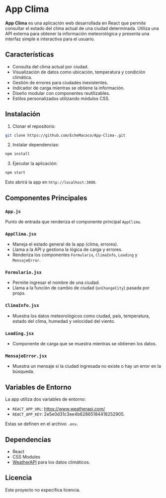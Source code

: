 # App Clima

**App Clima** es una aplicación web desarrollada en React que permite consultar el estado del clima actual de una ciudad determinada. Utiliza una API externa para obtener la información meteorológica y presenta una interfaz simple e interactiva para el usuario.

## Características

- Consulta del clima actual por ciudad.
- Visualización de datos como ubicación, temperatura y condición climática.
- Gestión de errores para ciudades inexistentes.
- Indicador de carga mientras se obtiene la información.
- Diseño modular con componentes reutilizables.
- Estilos personalizados utilizando módulos CSS.


## Instalación

1. Clonar el repositorio:

```bash
git clone https://github.com/EcheMacaco/App-Clima-.git
```

2. Instalar dependencias:

```bash
npm install
```

3. Ejecutar la aplicación:

```bash
npm start
```

Esto abrirá la app en `http://localhost:3000`.

## Componentes Principales

### `App.js`

Punto de entrada que renderiza el componente principal `AppClima`.

### `AppClima.jsx`

- Maneja el estado general de la app (clima, errores).
- Llama a la API y gestiona la lógica de carga y errores.
- Renderiza los componentes `Formulario`, `ClimaInfo`, `Loading` y `MensajeError`.

### `Formulario.jsx`

- Permite ingresar el nombre de una ciudad.
- Llama a la función de cambio de ciudad (`onChangeCity`) pasada por props.

### `ClimaInfo.jsx`

- Muestra los datos meteorológicos como ciudad, país, temperatura, estado del clima, humedad y velocidad del viento.

### `Loading.jsx`

- Componente de carga que se muestra mientras se obtienen los datos.

### `MensajeError.jsx`

- Muestra un mensaje si la ciudad ingresada no existe o hay un error en la búsqueda.

## Variables de Entorno

La app utiliza dos variables de entorno:

- `REACT_APP_URL`: https://www.weatherapi.com/
- `REACT_APP_KEY`: 2e5e0d31c3ee4b62865184418252905.

Estas se definen en el archivo `.env`.

## Dependencias

- React
- CSS Modules
- [WeatherAPI](https://www.weatherapi.com/) para los datos climáticos.

## Licencia

Este proyecto no especifica licencia.
